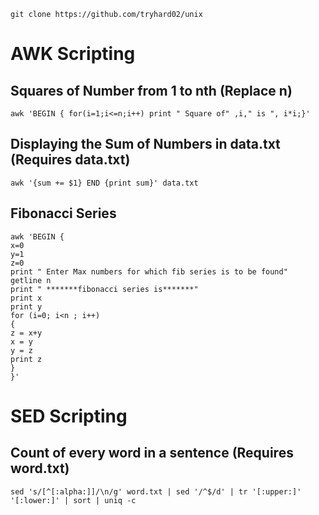 ```
git clone https://github.com/tryhard02/unix 
```

# AWK Scripting
## Squares of Number from 1 to nth (Replace n)
``` 
awk 'BEGIN { for(i=1;i<=n;i++) print " Square of" ,i," is ", i*i;}'
```
## Displaying the Sum of Numbers in data.txt (Requires data.txt)
``` 
awk '{sum += $1} END {print sum}' data.txt
```
## Fibonacci Series
```
awk 'BEGIN {
x=0
y=1
z=0
print " Enter Max numbers for which fib series is to be found"
getline n
print " *******fibonacci series is*******"
print x
print y
for (i=0; i<n ; i++)
{
z = x+y
x = y
y = z
print z
}
}'
```
# SED Scripting
## Count of every word in a sentence (Requires word.txt)
``` 
sed 's/[^[:alpha:]]/\n/g' word.txt | sed '/^$/d' | tr '[:upper:]' '[:lower:]' | sort | uniq -c
```

